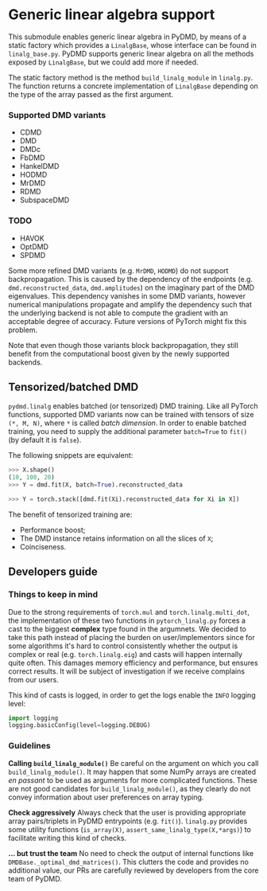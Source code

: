 # Generic linear algebra support

This submodule enables generic linear algebra in PyDMD, by means of a static factory which provides
a `LinalgBase`, whose interface can be found in `linalg_base.py`. PyDMD supports generic linear algebra
on all the methods exposed by `LinalgBase`, but we could add more if needed.

The static factory method is the method `build_linalg_module` in `linalg.py`. The function returns a
concrete implementation of `LinalgBase` depending on the type of the array passed as the first 
argument.

### Supported DMD variants

- CDMD
- DMD
- DMDc
- FbDMD
- HankelDMD
- HODMD
- MrDMD
- RDMD
- SubspaceDMD

### TODO
- HAVOK
- OptDMD
- SPDMD

Some more refined DMD variants (e.g. `MrDMD`, `HODMD`) do not support backpropagation. This is caused
by the dependency of the endpoints (e.g. `dmd.reconstructed_data`, `dmd.amplitudes`) on the imaginary
part of the DMD eigenvalues. This dependency vanishes in some DMD variants, however numerical manipulations
propagate and amplify the dependency such that the underlying backend is not able to compute the gradient
with an acceptable degree of accuracy. Future versions of PyTorch might fix this problem.

Note that even though those variants block backpropagation, they still benefit from the computational
boost given by the newly supported backends.

## Tensorized/batched DMD

`pydmd.linalg` enables batched (or tensorized) DMD training. Like all PyTorch functions, supported DMD
variants now can be trained with tensors of size `(*, M, N)`, where `*` is called *batch dimension*.
In order to enable batched training, you need to supply the additional parameter `batch=True` to `fit()`
(by default it is `false`).

The following snippets are equivalent:
```python
>>> X.shape()
(10, 100, 20)
>>> Y = dmd.fit(X, batch=True).reconstructed_data
```

```python
>>> Y = torch.stack([dmd.fit(Xi).reconstructed_data for Xi in X])
```

The benefit of tensorized training are:
- Performance boost;
- The DMD instance retains information on all the slices of `X`;
- Coinciseness.

## Developers guide

### Things to keep in mind

Due to the strong requirements of `torch.mul` and `torch.linalg.multi_dot`, the implementation of these
two functions in `pytorch_linalg.py` forces a cast to the biggest **complex** type found in the argumnets.
We decided to take this path instead of placing the burden on user/implementors since for some algorithms
it's hard to control consistently whether the output is complex or real (e.g. `torch.linalg.eig`) and casts
will happen internally quite often. This damages memory efficiency and performance, but ensures correct 
results. It will be subject of investigation if we receive complains from our users.

This kind of casts is logged, in order to get the logs enable the `INFO` logging level:
```python
import logging
logging.basicConfig(level=logging.DEBUG)
```

### Guidelines

**Calling `build_linalg_module()`**
Be careful on the argument on which you call `build_linalg_module()`. It may happen that some NumPy arrays
are created *en passant* to be used as arguments for more complicated functions. These are not good candidates
for `build_linalg_module()`, as they clearly do not convey information about user preferences on array typing.

**Check aggressively**
Always check that the user is providing appropriate array pairs/triplets in PyDMD entrypoints (e.g. `fit()`).
`linalg.py` provides some utility functions (`is_array(X)`, `assert_same_linalg_type(X,*args)`) to facilitate writing
this kind of checks.

**... but trust the team**
No need to check the output of internal functions like `DMDBase._optimal_dmd_matrices()`. This clutters the
code and provides no additional value, our PRs are carefully reviewed by developers from the core team of
PyDMD.
